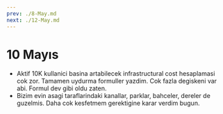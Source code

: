 ```yaml
---
prev: ./8-May.md
next: ./12-May.md
---
```


# 10 Mayıs

- Aktif 10K kullanici basina artabilecek infrastructural cost hesaplamasi cok zor. Tamamen uydurma formuller yazdim. Cok fazla degiskeni var abi. Formul dev gibi oldu zaten. 
- Bizim evin asagi taraflarindaki kanallar, parklar, bahceler, dereler  de guzelmis. Daha cok kesfetmem gerektigine karar verdim bugun.

